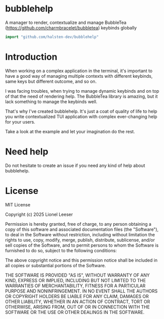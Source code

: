 # bubblehelp
A manager to render, contextualize and manage BubbleTea (https://github.com/charmbracelet/bubbletea) keybinds globally

```go
import "github.com/halsten-dev/bubblehelp"
```

# Introduction
When working on a complex application in the terminal, it's important to have a good
way of managing multiple contexts with different keybinds, same keys but different outcome,
and so on.

I was facing troubles, when trying to manage dynamic keybinds and on top of that the need
of rendering help. The BubbleTea library is amazing, but it lack something to manage the
keybinds well.

That's why I've created bubblehelp. It's just a coat of quality of life to help you write
contextualized TUI application with complex ever-changing help for your users.

Take a look at the example and let your imagination do the rest.

# Need help
Do not hesitate to create an issue if you need any kind of help about bubblehelp.

# License
MIT License

Copyright (c) 2025 Lionel Leeser

Permission is hereby granted, free of charge, to any person obtaining a copy
of this software and associated documentation files (the "Software"), to deal
in the Software without restriction, including without limitation the rights
to use, copy, modify, merge, publish, distribute, sublicense, and/or sell
copies of the Software, and to permit persons to whom the Software is
furnished to do so, subject to the following conditions:

The above copyright notice and this permission notice shall be included in all
copies or substantial portions of the Software.

THE SOFTWARE IS PROVIDED "AS IS", WITHOUT WARRANTY OF ANY KIND, EXPRESS OR
IMPLIED, INCLUDING BUT NOT LIMITED TO THE WARRANTIES OF MERCHANTABILITY,
FITNESS FOR A PARTICULAR PURPOSE AND NONINFRINGEMENT. IN NO EVENT SHALL THE
AUTHORS OR COPYRIGHT HOLDERS BE LIABLE FOR ANY CLAIM, DAMAGES OR OTHER
LIABILITY, WHETHER IN AN ACTION OF CONTRACT, TORT OR OTHERWISE, ARISING FROM,
OUT OF OR IN CONNECTION WITH THE SOFTWARE OR THE USE OR OTHER DEALINGS IN THE
SOFTWARE.
